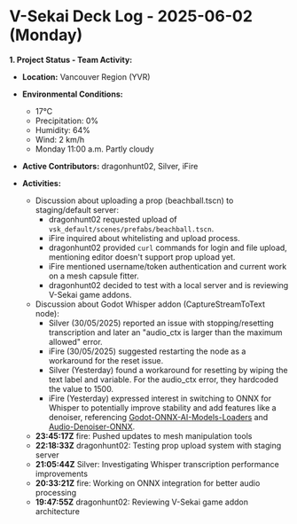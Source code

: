 # V-Sekai Deck Log - 2025-06-02 (Monday)

**1. Project Status - Team Activity:**

- **Location:** Vancouver Region (YVR)
- **Environmental Conditions:**
  - 17°C
  - Precipitation: 0%
  - Humidity: 64%
  - Wind: 2 km/h
  - Monday 11:00 a.m. Partly cloudy

- **Active Contributors:** dragonhunt02, Silver, iFire
- **Activities:**
  - Discussion about uploading a prop (beachball.tscn) to staging/default server:
    - dragonhunt02 requested upload of `vsk_default/scenes/prefabs/beachball.tscn`.
    - iFire inquired about whitelisting and upload process.
    - dragonhunt02 provided `curl` commands for login and file upload, mentioning editor doesn't support prop upload yet.
    - iFire mentioned username/token authentication and current work on a mesh capsule fitter.
    - dragonhunt02 decided to test with a local server and is reviewing V-Sekai game addons.
  - Discussion about Godot Whisper addon (CaptureStreamToText node):
    - Silver (30/05/2025) reported an issue with stopping/resetting transcription and later an "audio_ctx is larger than the maximum allowed" error.
    - iFire (30/05/2025) suggested restarting the node as a workaround for the reset issue.
    - Silver (Yesterday) found a workaround for resetting by wiping the text label and variable. For the audio_ctx error, they hardcoded the value to 1500.
    - iFire (Yesterday) expressed interest in switching to ONNX for Whisper to potentially improve stability and add features like a denoiser, referencing [Godot-ONNX-AI-Models-Loaders](https://github.com/mat490/Godot-ONNX-AI-Models-Loaders) and [Audio-Denoiser-ONNX](https://github.com/DakeQQ/Audio-Denoiser-ONNX).
  - **23:45:17Z** fire: Pushed updates to mesh manipulation tools
  - **22:18:33Z** dragonhunt02: Testing prop upload system with staging server
  - **21:05:44Z** Silver: Investigating Whisper transcription performance improvements
  - **20:33:21Z** fire: Working on ONNX integration for better audio processing
  - **19:47:55Z** dragonhunt02: Reviewing V-Sekai game addon architecture

